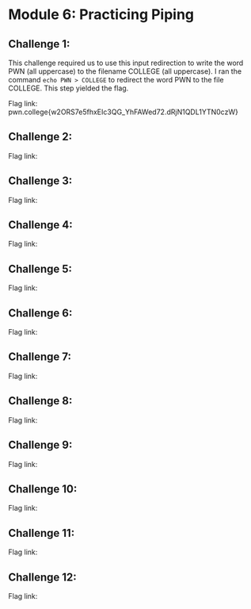# Module 6: Practicing Piping
## Challenge 1:
This challenge required us to use this input redirection to write the word PWN (all uppercase) to the filename COLLEGE (all uppercase). I ran the command `echo PWN > COLLEGE` to redirect the word PWN to the file COLLEGE. This step yielded the flag.

Flag link: pwn.college{w2ORS7e5fhxEIc3QG_YhFAWed72.dRjN1QDL1YTN0czW}
## Challenge 2:

Flag link:
## Challenge 3:

Flag link:
## Challenge 4:

Flag link:
## Challenge 5:

Flag link:
## Challenge 6:

Flag link:
## Challenge 7:

Flag link:
## Challenge 8:

Flag link:
## Challenge 9:

Flag link:
## Challenge 10:

Flag link:
## Challenge 11:

Flag link:
## Challenge 12:

Flag link:
